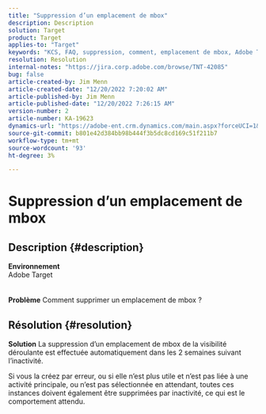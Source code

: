 ```yaml
---
title: "Suppression d’un emplacement de mbox"
description: Description
solution: Target
product: Target
applies-to: "Target"
keywords: "KCS, FAQ, suppression, comment, emplacement de mbox, Adobe Target"
resolution: Resolution
internal-notes: "https://jira.corp.adobe.com/browse/TNT-42085"
bug: false
article-created-by: Jim Menn
article-created-date: "12/20/2022 7:20:02 AM"
article-published-by: Jim Menn
article-published-date: "12/20/2022 7:26:15 AM"
version-number: 2
article-number: KA-19623
dynamics-url: "https://adobe-ent.crm.dynamics.com/main.aspx?forceUCI=1&pagetype=entityrecord&etn=knowledgearticle&id=44a08eb7-3680-ed11-81ac-6045bd006704"
source-git-commit: b801e42d384bb98b444f3b5dc8cd169c51f211b7
workflow-type: tm+mt
source-wordcount: '93'
ht-degree: 3%

---
```


# Suppression d’un emplacement de mbox

## Description {#description}

<b>Environnement</b>
<br>Adobe Target<br><br><br>
<b>Problème</b>
Comment supprimer un emplacement de mbox ?


## Résolution {#resolution}


<b>Solution</b>
La suppression d’un emplacement de mbox de la visibilité déroulante est effectuée automatiquement dans les 2 semaines suivant l’inactivité.

Si vous la créez par erreur, ou si elle n’est plus utile et n’est pas liée à une activité principale, ou n’est pas sélectionnée en attendant, toutes ces instances doivent également être supprimées par inactivité, ce qui est le comportement attendu.
